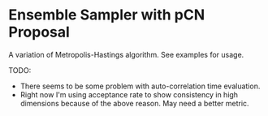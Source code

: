 # Ensemble Sampler with pCN Proposal

A variation of Metropolis-Hastings algorithm. See examples for usage.

TODO:

- There seems to be some problem with auto-correlation time evaluation.
- Right now I'm using acceptance rate to show consistency in high dimensions because of the above reason. May need a better metric.